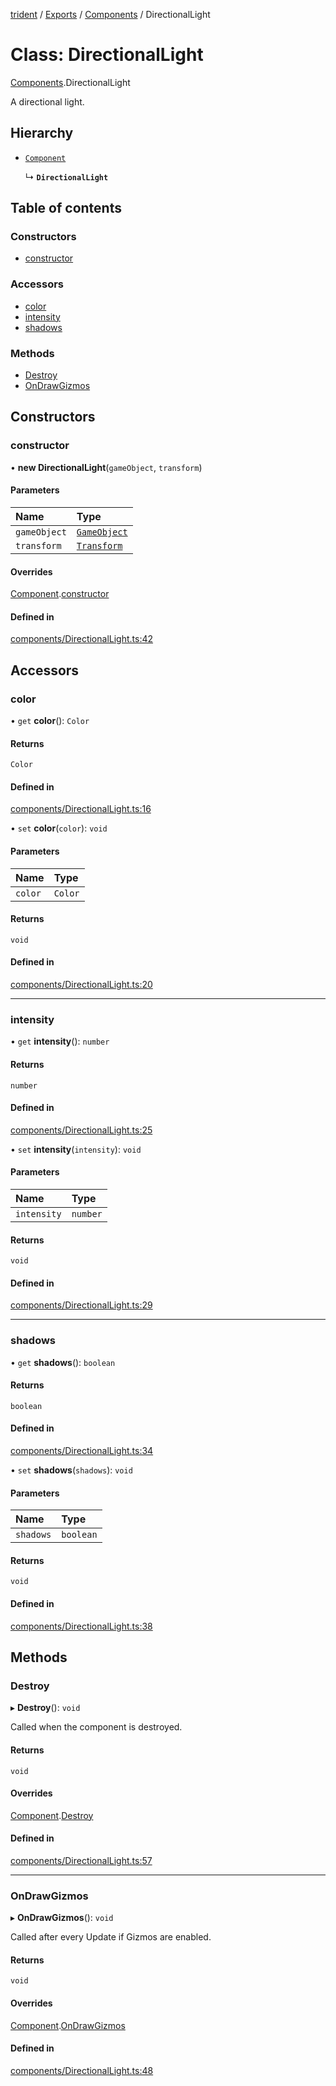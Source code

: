[trident](../README.md) / [Exports](../modules.md) / [Components](../modules/Components.md) / DirectionalLight

# Class: DirectionalLight

[Components](../modules/Components.md).DirectionalLight

A directional light.

## Hierarchy

- [`Component`](Components.Component.md)

  ↳ **`DirectionalLight`**

## Table of contents

### Constructors

- [constructor](Components.DirectionalLight.md#constructor)

### Accessors

- [color](Components.DirectionalLight.md#color)
- [intensity](Components.DirectionalLight.md#intensity)
- [shadows](Components.DirectionalLight.md#shadows)

### Methods

- [Destroy](Components.DirectionalLight.md#destroy)
- [OnDrawGizmos](Components.DirectionalLight.md#ondrawgizmos)

## Constructors

### constructor

• **new DirectionalLight**(`gameObject`, `transform`)

#### Parameters

| Name | Type |
| :------ | :------ |
| `gameObject` | [`GameObject`](GameObject.md) |
| `transform` | [`Transform`](Components.Transform.md) |

#### Overrides

[Component](Components.Component.md).[constructor](Components.Component.md#constructor)

#### Defined in

[components/DirectionalLight.ts:42](https://github.com/AIFanatic/Trident/blob/a1de164/src/components/DirectionalLight.ts#L42)

## Accessors

### color

• `get` **color**(): `Color`

#### Returns

`Color`

#### Defined in

[components/DirectionalLight.ts:16](https://github.com/AIFanatic/Trident/blob/a1de164/src/components/DirectionalLight.ts#L16)

• `set` **color**(`color`): `void`

#### Parameters

| Name | Type |
| :------ | :------ |
| `color` | `Color` |

#### Returns

`void`

#### Defined in

[components/DirectionalLight.ts:20](https://github.com/AIFanatic/Trident/blob/a1de164/src/components/DirectionalLight.ts#L20)

___

### intensity

• `get` **intensity**(): `number`

#### Returns

`number`

#### Defined in

[components/DirectionalLight.ts:25](https://github.com/AIFanatic/Trident/blob/a1de164/src/components/DirectionalLight.ts#L25)

• `set` **intensity**(`intensity`): `void`

#### Parameters

| Name | Type |
| :------ | :------ |
| `intensity` | `number` |

#### Returns

`void`

#### Defined in

[components/DirectionalLight.ts:29](https://github.com/AIFanatic/Trident/blob/a1de164/src/components/DirectionalLight.ts#L29)

___

### shadows

• `get` **shadows**(): `boolean`

#### Returns

`boolean`

#### Defined in

[components/DirectionalLight.ts:34](https://github.com/AIFanatic/Trident/blob/a1de164/src/components/DirectionalLight.ts#L34)

• `set` **shadows**(`shadows`): `void`

#### Parameters

| Name | Type |
| :------ | :------ |
| `shadows` | `boolean` |

#### Returns

`void`

#### Defined in

[components/DirectionalLight.ts:38](https://github.com/AIFanatic/Trident/blob/a1de164/src/components/DirectionalLight.ts#L38)

## Methods

### Destroy

▸ **Destroy**(): `void`

Called when the component is destroyed.

#### Returns

`void`

#### Overrides

[Component](Components.Component.md).[Destroy](Components.Component.md#destroy)

#### Defined in

[components/DirectionalLight.ts:57](https://github.com/AIFanatic/Trident/blob/a1de164/src/components/DirectionalLight.ts#L57)

___

### OnDrawGizmos

▸ **OnDrawGizmos**(): `void`

Called after every Update if Gizmos are enabled.

#### Returns

`void`

#### Overrides

[Component](Components.Component.md).[OnDrawGizmos](Components.Component.md#ondrawgizmos)

#### Defined in

[components/DirectionalLight.ts:48](https://github.com/AIFanatic/Trident/blob/a1de164/src/components/DirectionalLight.ts#L48)
